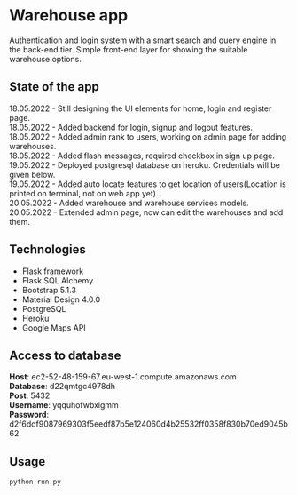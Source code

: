 # Warehouse app 
Authentication and login system with a smart search and query engine in the back-end tier. Simple front-end layer for showing the suitable warehouse options.

## State of the app
18.05.2022 - Still designing the UI elements for home, login and register page. \
18.05.2022 - Added backend for login, signup and logout features. \
18.05.2022 - Added admin rank to users, working on admin page for adding warehouses. \
18.05.2022 - Added flash messages, required checkbox in sign up page. \
19.05.2022 - Deployed postgresql database on heroku. Credentials will be given below. \
19.05.2022 - Added auto locate features to get location of users(Location is printed on terminal, not on web app yet). \
20.05.2022 - Added warehouse and warehouse services models. \
20.05.2022 - Extended admin page, now can edit the warehouses and add them. 

## Technologies

- Flask framework 
- Flask SQL Alchemy
- Bootstrap 5.1.3
- Material Design 4.0.0
- PostgreSQL
- Heroku
- Google Maps API

## Access to database
**Host**:      ec2-52-48-159-67.eu-west-1.compute.amazonaws.com \
**Database**:  d22qmtgc4978dh \
**Post**:      5432 \
**Username**:  yqquhofwbxigmm \
**Password**:  d2f6ddf9087969303f5eedf87b5e124060d4b25532ff0358f830b70ed9045b62 

## Usage

```python
python run.py
```

